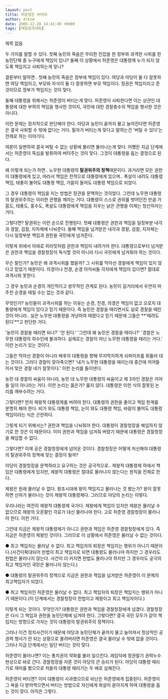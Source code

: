 ```yaml
---
layout: post
title: 허준영은 버텨라
author: drkim
date: 2005-12-28 14:43:49 +0900
tags: [깨달음의대화]
---
```

 제목 없음 

두 가지를 말할 수 있다. 첫째 농민의 죽음은 무리한 진압을 한 정부와 과격한 시위를 한 농민단체 중 누구에게 책임이 있나? 둘째 이 상황에서 허준영은 대통령께 누가 되지 않도록 책임지고 사퇴하는게 맞나? 

결론부터 말하면.. 첫째 농민의 죽음은 정부에 책임이 있다. 여당과 야당이 둘 다 잘못하면 여당 책임이고, 부모와 자식이 둘 다 잘못하면 부모 책임이다. 정권은 책임지라고 준 것이므로 정부가 책임지는 것이 맞다. 

둘째 대통령을 위해서는 허준영이 버티는게 맞다. 허준영이 사퇴한다면 이는 상관인 대통령에 대한 부하의 책임을 행사한 것이지, 국민에 대한 경찰총수의 책임을 행사한 것은 아니다. 

이런 문제는 정치적으로 판단해야 한다. 야당과 농민이 끝까지 물고 늘어진다면 허준영은 결국 사퇴할 수 밖에 없다는 거다. 필자가 버티는게 맞다고 말하는건 '버틸 수 있다'는 전제로 하는 이야기다. 

여론이 일변하여 결국 버틸 수 없는 상황에 몰리면 물러나는게 맞다. 어쨌든 지금 단계에서는 허준영이 뚝심을 발휘하여 버텨주는 것이 맞다. 그것이 대통령을 돕는 결정으로 된다. 

왜 이렇게 되는가 하면.. 노무현 대통령의 **탈권위주의 정책**때문이다. 과거라면 모든 권한이 대통령에게 있고, 따라서 책임은 전적으로 대통령에게 있으며.. 폭설이 내려도 대통령 책임, 태풍이 불어도 대통령 책임, 가뭄이 들어도 대통령 책임으로 되었다. 

그 경우 대통령이 책임을 지는 방법은 장관을 문책하는 것이었다. 그런데 노무현 대통령의 탈권위주의는 이러한 관행을 깨자는 거다. 대통령이 스스로 권위를 벗어던진 만큼 가뭄도, 태풍도, 홍수도, 폭설도 대통령에게 책임을 지우는 낡은 관행을 이제는 청산하자는 거다. 

그렇다면? 탈권위는 이런 순으로 진행된다. 첫째 대통령은 권한과 책임을 일정부분 내각과 경찰, 검찰, 지자체에 나눠준다. 둘째 책임을 넘겨받은 내각과 경찰, 검찰, 지자체는 다시 일정부분 책임과 권한을 국민에게 넘겨준다. 

이렇게 위에서 아래로 피라밋처럼 권한과 책임이 내려가야 한다. 대통령으로부터 넘겨받은 권한과 책임을 경찰청장이 독식할 것이 아니라 다시 국민에게 넘겨줘야 하는 것이다. 

무슨 말인가? 농민은 왜 과격시위를 했을까? 그 시위를 막아선 경찰에게 책임이 있지 않다고 믿었기 때문이다. 의경이나 전경, 순경 아저씨들 각자에게 책임이 있다면? 절대로 과격시위 못한다. 

그 경우 농민과 순경의 개인적이고 쌍무적인 관계로 된다. 농민이 길거리에서 우연히 마주친 순경을 때릴 수는 없는 것과 같다. 

무엇인가? 농민들이 과격시위를 하는 이유는 순경, 전경, 의경은 책임이 없고 오로지 대통령에게 책임이 있다고 믿기 때문이다. 즉 농민은 경찰을 때리면서도 실로 경찰을 때린 것이 아니라.. 실은 노무현 대통령을 겨냥하여 때렸다고 믿기 때문에 그들은 **'때려도 된다'**고 판단한 거다. 

'농민이 경찰을 때리면 되나?' '안 된다.' '그런데 왜 농민은 경찰을 때리나?' '경찰은 노무현 대통령의 하수인에 불과하다. 실제로는 경찰이 아닌 노무현 대통령을 때리는 거다.' 이런 논리가 있는 것이다. 

그들은 막아선 경찰이 아니라 배후의 대통령을 향해 무지막지하게 쇠파이프를 휘둘러 대는 것이다. 그러다 경찰이 맞아죽으면? '내가 노무현 대통령을 때리는데 중간에 끼어들어서 맞은 경찰 네가 잘못이다.' 이런 논리를 들이댄다. 

농민 대 경찰의 싸움이 아니라, 농민 대 노무현 대통령의 싸움이고 제 3자인 경찰은 끼어들 일이 아니라는 거다. 이런 논리는 옳은가? 옳지 않다. 대통령은 이런 식의 잘못된 논리를 깨부수려는 거다.

그렇다면? 먼저 제왕적 대통령제를 버려야 한다. 대통령의 권한을 줄이고 책임 한계를 분명히 해야 한다. 비가 와도 대통령 책임, 눈이 와도 대통령 책임, 바람이 불어도 대통령 책임이라는 식은 곤란하다. 

그렇게 되기 위해서는? 권한과 책임을 나눠줘야 한다. 대통령이 경찰청장을 해임하지 않기로 한 것은 이 때문이다. 이미 권한과 책임을 넘겨줘 버렸기 때문에 대통령은 경찰청장을 해임할 수 없다. 

그렇다면? 이제 공은 경찰청장에게 넘어온 것이다. 경찰청장은 어떻게 처신해야 대통령의 탈권위주의 정책에 맞는 결정이 될까? 

야당이 경찰청장을 문책하라고 요구하는 것은 궁극적으로.. 제왕적 대통령제 하에서 책임은 대통령에게 있지만, 제왕적 대통령은 절대로 물러나지 않는다는 원칙을 전제로 한다. 

제왕은 원래 물러날 수 없다. 왕조시대에 왕이 책임지고 물러나는 것 봤는가? 왕이 잘못하면 신하가 물러나는 것이 제왕적 대통령제다. 그러므로 야당의 논리는 이렇다.

우리나라는 여전히 제왕적 대통령제 국가다. 제왕에게 책임이 있지만 제왕은 물러날 수 없으므로 제왕의 오른팔인 각료가 대신 물러나야 한다. 고로 허준영 경찰청장이 물러나야 한다. 이런 거다. 

그런데 지금은 제왕적 대통령제가 아니고 권한과 책임은 허준영 경찰청장에게 있다. 즉 지금은 허준영이 제왕인 것이다. 그러므로 이 상황에서 허준영은 물러날 수 없는 것이다.   


● 최고 책임자는 물러날 수 없다. 최고 책임자의 퇴장은 책임지는 행위가 아니기 때문이다.(사건이확대되어 헌법이 최고 책임자로 되면 대통령도 물러나야 하지만 그 경우라도 헌법은 물러나지 않는다. 사건이 더 커지면 헌법도 물러나야 하지만 그 경우라도 궁극의 최고 책임자인 국민은 물러나지 않는다.)

● 대통령의 탈권위주의 정책으로 지금은 권한과 책임을 넘겨받은 허준영이 이 문제의 최고책임자가 되었다.

● 최고 책임자인 허준영은 물러날 수 없다. 최고 책임자의 퇴장은 책임지는 행위가 아니기 때문이다.(이 단계에서는 경찰청장이 헌법이고 제왕이고 최고 책임자이다.)



이렇게 되는 것이다. 무엇인가? 대통령은 권한과 책임을 경찰청장에게 넘겼다. 경찰청장은 다시 그 책임과 권한을 농민단체에 넘겨야 한다. 그렇다면? 결국 국민 모두가 같이 책임지는 방향으로 가자는 것이 대통령의 탈권위주의 정책이다. 

그러나 이건 정치사건이기 때문에 야당과 농민단체가 끝까지 물고 늘어져서 정상적인 공권력 행사가 안 되는 상황으로 몰려버리면 허준영은 결국 물러날 수 밖에 없을 것이다. 그러나 지금 단계에서는 일단 버티는 것이 맞다. 

허준영이 물러나면? 이는 통치권의 약화를 불러 일으킨다. 레임덕에 정권말기 권력누수 현상으로 바로 간다. 경찰청장을 자른 것이 야당의 큰 승리가 된다. 야당이 대통령 때리기로 재미를 봤으므로 저들의 대통령 때리기는 두 배로 심해진다.

허준영이 버티면? 이미 대통령이 사과했으므로 비난은 허준영에게 집중된다. 허준영이 그 욕을 다 받아먹으면서 버티는 방법으로 자신에게 화살이 쏟아지게 하여 대통령을 돕는 것이 맞다. 아직은 그렇다.